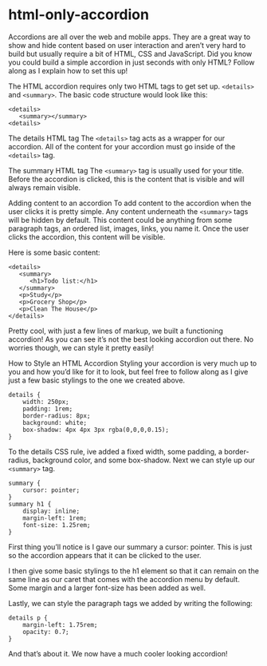 # html-only-accordion

Accordions are all over the web and mobile apps. They are a great way to show and hide content based on user interaction and aren’t very hard to build but usually require a bit of HTML, CSS and JavaScript. Did you know you could build a simple accordion in just seconds with only HTML? Follow along as I explain how to set this up!

The HTML accordion requires only two HTML tags to get set up. `<details>` and `<summary>`. The basic code structure would look like this:
```
<details>
   <summary></summary>
<details>
```
The details HTML tag
The `<details>` tag acts as a wrapper for our accordion. All of the content for your accordion must go inside of the `<details>` tag.

The summary HTML tag
The `<summary>` tag is usually used for your title. Before the accordion is clicked, this is the content that is visible and will always remain visible.

Adding content to an accordion
To add content to the accordion when the user clicks it is pretty simple. Any content underneath the `<summary>` tags will be hidden by default. This content could be anything from some paragraph tags, an ordered list, images, links, you name it. Once the user clicks the accordion, this content will be visible.

Here is some basic content:
```
<details>
   <summary>
      <h1>Todo list:</h1>
   </summary>
   <p>Study</p>
   <p>Grocery Shop</p>
   <p>Clean The House</p>
</details>
```
Pretty cool, with just a few lines of markup, we built a functioning accordion! As you can see it’s not the best looking accordion out there. No worries though, we can style it pretty easily!

How to Style an HTML Accordion
Styling your accordion is very much up to you and how you’d like for it to look, but feel free to follow along as I give just a few basic stylings to the one we created above.
```
details {
    width: 250px;
    padding: 1rem;
    border-radius: 8px;
    background: white;
    box-shadow: 4px 4px 3px rgba(0,0,0,0.15);
}
```
To the details CSS rule, ive added a fixed width, some padding, a border-radius, background color, and some box-shadow. Next we can style up our `<summary>` tag.
```
summary {
    cursor: pointer;
}
summary h1 {
    display: inline;
    margin-left: 1rem;
    font-size: 1.25rem;
}
```
First thing you’ll notice is I gave our summary a cursor: pointer. This is just so the accordion appears that it can be clicked to the user.

I then give some basic stylings to the h1 element so that it can remain on the same line as our caret that comes with the accordion menu by default. Some margin and a larger font-size has been added as well.

Lastly, we can style the paragraph tags we added by writing the following:
```
details p {
    margin-left: 1.75rem;
    opacity: 0.7;
}
```
And that’s about it. We now have a much cooler looking accordion!